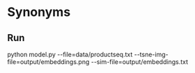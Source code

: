 # Synonyms

## Run
python model.py --file=data/productseq.txt --tsne-img-file=output/embeddings.png --sim-file=output/embeddings.txt
